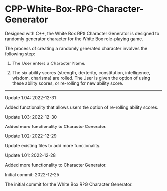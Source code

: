 # CPP-White-Box-RPG-Character-Generator
Designed with C++, the White Box RPG Character Generator is designed to randomly generator character for the White Box role-playing game.

The process of creating a randomly generated character involves the following step:

1. The User enters a Character Name.

2. The six ability scores (strength, dexterity, constitution, intelligence, wisdom, charisma) are rolled.  The User is given the option of using these ability scores, or re-rolling for new ability score.

---------

Update 1.04: 2022-12-31

Added functionality that allows users the option of re-rolling ability scores.


Update 1.03: 2022-12-30

Added more functionality to Character Generator.


Update 1.02: 2022-12-29

Update existing files to add more functionality.


Update 1.01: 2022-12-28

Added more functionality to Character Generator.


Initial commit: 2022-12-25

The initial commit for the White Box RPG Character Generator.

